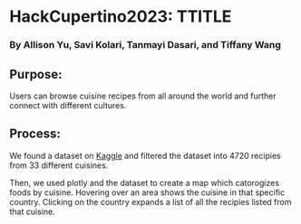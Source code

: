 # HackCupertino2023: TTITLE

### By Allison Yu, Savi Kolari, Tanmayi Dasari, and Tiffany Wang

## **Purpose:** 
Users can browse cuisine recipes from all around the world and further connect with different cultures.

## **Process:**

We found a dataset on [Kaggle](https://www.kaggle.com/datasets/alaknandaa/recipes-data-by-cuisine?resource=download) and filtered the dataset into 4720 recipies from 33 different cuisines.

Then, we used plotly and the dataset to create a map which catorogizes foods by cuisine. Hovering over an area shows the cuisine in that specific country. Clicking on the country expands a list of all the recipies listed from that cuisine.